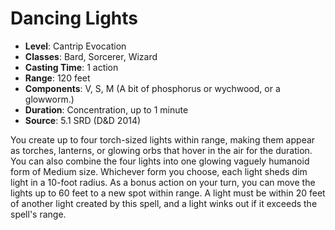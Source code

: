 # Dancing Lights

- **Level**: Cantrip Evocation
- **Classes**: Bard, Sorcerer, Wizard
- **Casting Time**: 1 action
- **Range**: 120 feet
- **Components**: V, S, M (A bit of phosphorus or wychwood, or a glowworm.)
- **Duration**: Concentration, up to 1 minute
- **Source**: 5.1 SRD (D&D 2014)

You create up to four torch-sized lights within range, making them appear as torches, lanterns, or glowing orbs that hover in the air for the duration. You can also combine the four lights into one glowing vaguely humanoid form of Medium size. Whichever form you choose, each light sheds dim light in a 10-foot radius. As a bonus action on your turn, you can move the lights up to 60 feet to a new spot within range. A light must be within 20 feet of another light created by this spell, and a light winks out if it exceeds the spell's range.

